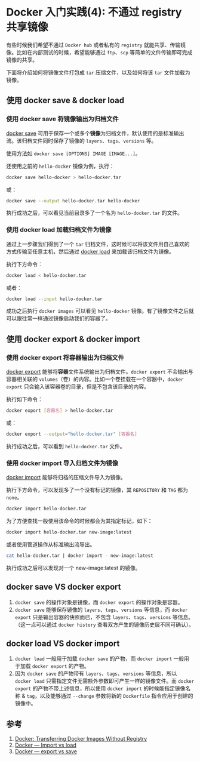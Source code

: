 # Docker 入门实践(4): 不通过 registry 共享镜像

有些时候我们希望不通过 `Docker hub` 或者私有的 `registry` 就能共享、传输镜像。比如在内部测试的时候，希望能够通过 `ftp`、`scp` 等简单的文件传输即可完成镜像的共享。

下面将介绍如何将镜像文件打包成 `tar` 压缩文件，以及如何将该 `tar` 文件加载为镜像。

## 使用 docker save & docker load

### 使用 docker save 将镜像输出为归档文件

[docker save](https://docs.docker.com/engine/reference/commandline/save/) 可用于保存一个或多个**镜像**为归档文件，默认使用的是标准输出流。该归档文件同时保存了镜像的 `layers`、`tags`、`versions` 等。

使用方法如 `docker save [OPTIONS] IMAGE [IMAGE...]`。

还使用之前的 `hello-docker` 镜像为例，执行：

```sh
docker save hello-docker > hello-docker.tar
```

或：

```sh
docker save --output hello-docker.tar hello-docker
```

执行成功之后，可以看见当前目录多了一个名为 `hello-docker.tar` 的文件。

### 使用 docker load 加载归档文件为镜像

通过上一步骤我们得到了一个 `tar` 归档文件，这时候可以将该文件用自己喜欢的方式传输至任意主机，然后通过 [docker load](https://docs.docker.com/engine/reference/commandline/load/) 来加载该归档文件为镜像。

执行下方命令：

```sh
docker load < hello-docker.tar
```

或者：

```sh
docker load --input hello-docker.tar
```

成功之后执行 `docker images` 可以看见 `hello-docker` 镜像。有了镜像文件之后就可以跟往常一样通过镜像启动我们的容器了。

## 使用 docker export & docker import

### 使用 docker export 将容器输出为归档文件

[docker export](https://docs.docker.com/engine/reference/commandline/export/) 能够将**容器**文件系统输出为归档文件。`docker export` 不会输出与容器相关联的 `volumes`（卷）的内容。比如一个卷挂载在一个容器中，`docker export` 只会输入该容器卷的目录，但是不包含该目录的内容。

执行如下命令：

```sh
docker export [容器名] > hello-docker.tar
```

或：

```sh
docker export --output="hello-docker.tar" [容器名]
```

执行成功之后，可以看到 `hello-docker.tar` 文件。

### 使用 docker import 导入归档文件为镜像

[docker import](https://docs.docker.com/engine/reference/commandline/import/) 能够将归档的压缩文件导入为镜像。

执行下方命令，可以发现多了一个没有标记的镜像，其 `REPOSITORY` 和 `TAG` 都为 `none`。

```sh
docker import hello-docker.tar
```

为了方便查找一般使用该命令的时候都会为其指定标记，如下：

```sh
docker import hello-docker.tar new-image:latest
```

或者使用管道操作从标准输出流导出。

```sh
cat hello-docker.tar | docker import - new-image:latest
```

执行成功之后可以发现对一个 new-image:latest 的镜像。

## docker save VS docker export

1. `docker save` 的操作对象是镜像，而 `docker export` 的操作对象是容器。
2. `docker save` 能够保存镜像的 `layers`、`tags`、`versions` 等信息，而 `docker export` 只是输出容器的快照而已，不包含 `layers`、`tags`、`versions` 等信息。（这一点可以通过 `docker history` 查看双方产生的镜像历史层不同可确认）。

## docker load VS docker import

1. `docker load` 一般用于加载 `docker save` 的产物，而 `docker import` 一般用于加载 `docker export` 的产物。
2. 因为 `docker save` 的产物带有 `layers`、`tags`、`versions` 等信息，所以 `docker load` 只需指定文件无需额外参数即可产生一样的镜像文件。而 `docker export` 的产物不带上述信息，所以使用 `docker import` 的时候能指定镜像名称 & `tag`，以及能够通过 `--change` 参数将新的 `Dockerfile` 指令应用于创建的镜像中。

## 参考

1. [Docker: Transferring Docker Images Without Registry](https://medium.com/@sanketmeghani/docker-transferring-docker-images-without-registry-2ed50726495f)
2. [Docker — Import vs load](https://medium.com/bb-tutorials-and-thoughts/docker-import-vs-load-91d418f0073c)
3. [Docker — export vs save](https://medium.com/bb-tutorials-and-thoughts/docker-export-vs-save-7053504546e5)
